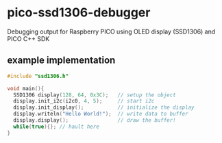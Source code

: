 # pico-ssd1306-debugger
Debugging output for Raspberry PICO using OLED display (SSD1306) and PICO C++ SDK

## example implementation

```C++
#include "ssd1306.h"

void main(){
  SSD1306 display(128, 64, 0x3C);   // setup the object
  display.init_i2c(i2c0, 4, 5);     // start i2c
  display.init_display();           // initialize the display
  display.writeln("Hello World!");  // write data to buffer
  display.display();                // draw the buffer!
  while(true){}; // hault here
}
```
